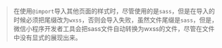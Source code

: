 > 在使用`@import`导入其他页面的样式时，尽管使用的是`sass`，但是在导入的时候必须把尾缀改为`wxss`，否则会导入失败，虽然文件尾缀是`sass`，但是，微信小程序开发者工具会把sass文件自动转换为wxss的文件，尽管在文件中没有显式的展现出来。